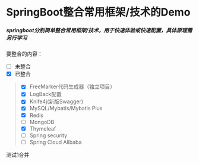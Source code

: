 # SpringBoot整合常用框架/技术的Demo
##### springboot分别简单整合常用框架/技术，用于快速体验或快速配置，具体原理需另行学习
要整合的内容：
- [ ] 未整合
- [x] 已整合

>- [x] FreeMarker代码生成器（独立项目）
>- [x] LogBack配置
>- [x] Knife4j(新版Swagger)
>- [x] MySQL/Mybatis/Mybatis Plus
>- [x] Redis
>- [ ] MongoDB
>- [x] Thymeleaf
>- [ ] Spring security
>- [ ] Spring Cloud Alibaba

测试1合并

